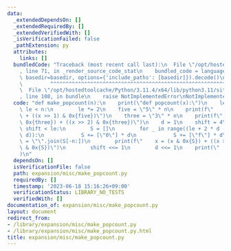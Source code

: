 ```yaml
---
data:
  _extendedDependsOn: []
  _extendedRequiredBy: []
  _extendedVerifiedWith: []
  _isVerificationFailed: false
  _pathExtension: py
  attributes:
    links: []
  bundledCode: "Traceback (most recent call last):\n  File \"/opt/hostedtoolcache/Python/3.11.4/x64/lib/python3.11/site-packages/onlinejudge_verify/documentation/build.py\"\
    , line 71, in _render_source_code_stat\n    bundled_code = language.bundle(stat.path,\
    \ basedir=basedir, options={'include_paths': [basedir]}).decode()\n          \
    \         ^^^^^^^^^^^^^^^^^^^^^^^^^^^^^^^^^^^^^^^^^^^^^^^^^^^^^^^^^^^^^^^^^^^^^^^^^^^^^^^^^\n\
    \  File \"/opt/hostedtoolcache/Python/3.11.4/x64/lib/python3.11/site-packages/onlinejudge_verify/languages/python.py\"\
    , line 108, in bundle\n    raise NotImplementedError\nNotImplementedError\n"
  code: "def make_popcount(n):\n    print(\"def popcount(x):\")\n    le = 1\n    while\
    \ le < n:\n        le *= 2\n    five = \"5\" * n\n    print(f\"    x = (x & 0x{five})\
    \ + ((x >> 1) & 0x{five})\")\n    three = \"3\" * n\n    print(f\"    x = (x &\
    \ 0x{three}) + ((x >> 2) & 0x{three})\")\n    d = 1\n    shift = 4\n    while\
    \ shift < le:\n        S = []\n        for _ in range((le + 2 * d - 1) // (2 *\
    \ d)):\n            S += [\"0\"] * d\n            S += [\"f\"] * d\n        S\
    \ = \"\".join(S[-n:])\n        print(f\"    x = (x & 0x{S}) + ((x >> {shift})\
    \ & 0x{S})\")\n        shift <<= 1\n        d <<= 1\n    print(\"    return x\"\
    )\n"
  dependsOn: []
  isVerificationFile: false
  path: expansion/misc/make_popcount.py
  requiredBy: []
  timestamp: '2023-06-18 15:16:26+09:00'
  verificationStatus: LIBRARY_NO_TESTS
  verifiedWith: []
documentation_of: expansion/misc/make_popcount.py
layout: document
redirect_from:
- /library/expansion/misc/make_popcount.py
- /library/expansion/misc/make_popcount.py.html
title: expansion/misc/make_popcount.py
---
```

